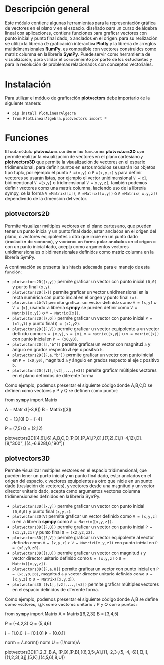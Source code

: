 # **Descripción general**


Este módulo contiene algunas herramientas para la representación gráfica de vectores en el plano y en el espacio, diseñado para un curso de álgebra lineal con aplicaciones, contiene funciones para graficar vectores con punto inicial y punto final dado, o anclados en el origen, para su realización se utilizó la librería de graficación interactiva **Plotly** y la librería de arreglos multidimensionales **NumPy**, es compatible con vectores construidos como matriz columna en la librería **SymPy**. Puede servir como herramienta de visualización, para validar el conocimiento por parte de los estudiantes y para la resolución de problemas relacionados con conceptos vectoriales.

# **Instalación**


Para utilizar el módulo de graficación **plotvectors** debe importarlo de la siguiente manera:
*    ``pip install PlotLinearAlgebra``
*   ``from PlotLinearAlgebra.plotvectors import *``

# **Funciones**


El submódulo **plotvectors** contiene las funciones **plotvectors2D** que permite realizar la visualización de vectores en el plano cartesiano y **plotvectors3D** que permite la visualización de vectores en el espacio tridimensional, para definir puntos en estos módulos se usarán los objetos tipo tupla, por ejemplo el punto ``P =(x,y)`` o ``P =(x,y,z)`` y para definir vectores se usarán listas, por ejemplo el vector unidimensional ``V =[x]``, bidimensional ``V =[x,y]`` o tridimensional ``V =[x,y,z]``,  también podemos definir vectores como una matriz columna, haciendo uso de la librería sympy, de la forma ``V =Matrix([x])``, ``V =Matrix([x,y])`` o ``V =Matrix([x,y,z])`` dependiendo de la dimensión del vector.

## **plotvectors2D**


Permite visualizar múltiples vectores en el plano cartesiano, que pueden tener un punto inicial y un punto final dado, estar anclados en el origen del plano, o vectores equipolentes a otro que inicie en un punto dado (traslación de vectores), y vectores en forma polar anclados en el origen o con un punto inicial dado, acepta como argumentos vectores unidimensionales o bidimensionales definidos como matriz columna en la librería SymPy.

A continuación  se presenta la sintaxis adecuada para el manejo de esta función:

*   ``plotvectors2D([x,y])`` permite graficar un vector con punto inicial ``(0,0)`` y punto final ``(x,y)``.
*   ``plotvectors2D([x])`` permite graficar un vector unidimensional en la recta numérica con punto inicial  en el origen y punto final ``(x)``.
*   ``plotvectors2D(V)`` permite graficar un vector definido como ``V = [x,y]`` o  ``V = [x]``, usando la librería **sympy** se pueden definir como ``V = Matrix([x,y])`` o ``V = Matrix([x])``.
*   ``plotvectors2D([P,Q])`` permite graficar un vector con punto inicial ``P = (x1,y1)`` y punto final ``Q = (x2,y2)``.
*   ``plotvectors2D([P,V])`` permite graficar un vector equipolente a un vector definido como: ``V = [x,y]``, ``V = [x]``, ``V = Matrix([x,y])`` o ``V = Matrix([x])`` con punto inicial en ``P = (x0,y0)``.
*   ``plotvectors2D([a,"b"])`` permite graficar un vector con magnitud ``a`` y ángulo en grados respecto al eje x positivo ``b``.
*   ``plotvectors2D([P,a,"b"])`` permite graficar un vector con punto inicial en ``P = (x0,y0)``, magnitud ``a`` y ángulo en grados respecto al eje x positivo ``b``.
*   ``plotvectors2D([v1],[v2],...,[v3])`` permite graficar múltiples vectores en el plano definidos de diferente forma.

Como ejemplo, podemos presentar el siguiente código donde A,B,C,D se definen como vectores y P y Q se definen como puntos:
   
   from sympy import Matrix
   
   A = Matrix([-3,8])
   B = Matrix([3])

   C = [3,10]
   D = [-4]
   
   P = (7,5)
   Q = (2,12)

   plotvectors2D([4,6],[6],A,B,C,D,[P,Q],[P,A],[P,C],[(7,2),C],[(-4,12),D],[8,"300"],[(4,-6.928),6,"90"]) 
 
## **plotvectors3D**

Permite visualizar multiples vectores en el espacio tridimensional, que pueden tener un punto inicial y un punto final dado, estar anclados en el origen del espacio, o vectores equipolentes a otro que inicie en un punto dado (traslación de vectores), y vectores desde una magnitud y un vector director unitario dado, acepta como argumentos vectores columna tridimensionales definidos en la librería SymPy.

*   ``plotvectors3D([x,y])`` permite graficar un vector con punto inicial ``(0,0,0)`` y punto final ``(x,y,z)``.
*   ``plotvectors3D(V)`` permite graficar un vector definido como ``V = [x,y,z]`` o en la librería **sympy** como ``V = Matrix([x,y,z])``.
*   ``plotvectors3D([P,Q])`` permite graficar un vector con punto inicial ``P = (x1,y1,z1)`` y punto final ``Q = (x2,y2,z2)``.
*   ``plotvectors3D([P,V])`` permite graficar un vector equipolente al vector  definido como ``V = [x,y,z]`` o  ``V = Matrix([x,y,z])`` con punto inicial en ``P = (x0,y0,z0)``.
*   ``plotvectors3D([a,U])`` permite graficar un vector con magnitud ``a`` y vector director unitario definido como ``U = [x,y,z]`` o ``U = Matrix([x,y,z])``.
*   ``plotvectors3D([P,a,U])`` permite graficar un vector con punto inicial en ``P = (x0,y0,z0)``, magnitud ``a`` y vector director unitario definido como ``U = [x,y,z]`` o ``U = Matrix([x,y,z])``.
*   ``plotvectors3D ([v1],[v2],...,[v3])`` permite graficar múltiples vectores en el espacio definidos de diferente forma.


Como ejemplo, podemos presentar el siguiente código donde A,B se define como vectores, i,j,k como vectores unitario y P y Q como puntos:
   
   
   from sympy import Matrix
   A = Matrix([6,2,3])
   B = [3,4,5]
   
   P = (-4,2,3)
   Q = (5,4,6)
   
   i = [1,0,0]
   j = [0,1,0]
   K = [0,0,1]

   norm = A.norm()
   norm
   U = (1/norm)A
   
   plotvectors3D([1,2,3],B,A, [P,Q],[P,B],[(6,3,5),A],[(1,-2,3),(5,-4,-6)],[3,i],[(1,2,3),3,j],[5,K],[(4,5,6),8,U])

   
